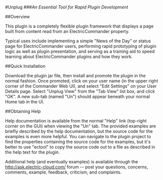 #Unplug
###_An Essential Tool for Rapid Plugin Development_


##Overview


  This plugin is a completely flexible plugin framework that displays a
page built from content read from an ElectricCommander property.

  Typical uses include implementing a simple "News of the Day" or status
page for ElectricCommander users, performing rapid prototyping of plugin
logic as well as plugin presentation, and serving as a training aid to
speed learning about ElectricCommander plugins and how they work.

##Quick Installation


  Download the plugin jar file, then install and promote the plugin in
the normal fashion.  Once promoted, click on your user name (in the
upper right corner of the Commander Web UI), and select "Edit Settings"
on your User Details page.  Select "Unplug View" from the "Tab View"
list box, and click "OK".  A new sub-tab (named "Un") should appear
beneath your normal Home tab in the UI.

##Obtaining Help

  Help documentation is available from the normal "Help" link (top-right
corner on the GUI) when viewing the "Un" tab.  The provided examples
are briefly described by the help documentation, but the source code for
the examples is even more helpful.  You can navigate to the plugin
project to find the properties containing the source code for the examples,
but it's better to use "ectool" to copy the source code out to a file
as described in the help text for the plugin.

  Additional help (and eventually examples) is available through the
http://ask.electric-cloud.com/ forum -- post your questions, concerns,
comments, example, feedback, criticism, and complaints.
